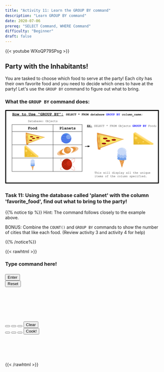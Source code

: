 ```yaml
---
title: "Activity 11: Learn the GROUP BY command"
description: "Learn GROUP BY command"
date: 2020-07-06
prereq: "SELECT Command, WHERE Command"
difficulty: "Beginner"
draft: false
---
```

<!-- Links for javascript and CSS needed for drop down logic -->
<link rel="stylesheet" href="../default/_default.css" type="text/css"></link>
<link rel="stylesheet" href="../default/_type.css" type="text/css"></link>
<script type="text/javascript" src="../default/_default.js"></script>
<script type="text/javascript" src="../default/_type.js"></script>
<script type="text/javascript" src="../default/alasql.js"></script>
<script type="text/javascript" src="../default/db.js"></script>
<link rel="stylesheet" href="_activity11.css" type="text/css"></link>
<script type="text/javascript" src="_activity11.js"></script>

{{< youtube WXoQP79SPsg >}}

## Party with the Inhabitants! 

You are tasked to choose which food to serve at the party! Each city has their own favorite food and you need to decide which ones to have at the party! Let's use the `GROUP BY` command to figure out what to bring.

### What the `GROUP BY` command does:

![Explain](assets/group.png)

### Task 11: Using the database called 'planet' with the column 'favorite_food', find out what to bring to the party!
{{% notice tip %}}
Hint: The command follows closely to the example above.

BONUS: Combine the `COUNT()` and `GROUP BY` commands to show the number of cities that like each food.
(Review activity 3 and activity 4 for help)

{{% /notice%}}

{{< rawhtml >}}
<div class="content_scaler">
  <div class="terminal_div" id="terminal_div">
    <div class = "outer">
      <h3 id = "commands" contenteditable="true" onclick="placeholder()">Type command here!</h3>
    </div>
    <div class = "prev">
      <h3 id = "prev"></h3>
    </div>
    <div style="clear: both;"></div> 
    <button class="button button1" onclick="sql()"> Enter </button>
    <div style="clear: both;"></div> 
    <button class = "button reset" onclick="reset()">Reset</button>
  </div> <!-- terminal_div -->
</div> <!-- content_scaler -->
<div style="clear: both;"></div> 
<h1 class="error" id="sqlcommand" style="visibility:hidden"><strong>ERROR INVALID INPUT></strong></h1>
<table id="table">
  <tr></tr>
</table>
<h4 id="story"></h4>

<div class="content_scaler">
  <div class="vendor_div" id="vendor_div">
    <button class="button cake" id = "cake_button" onclick="highlight('cake_button')"></button>
    <button class="button ice_cream" id = "ic_button" onclick="highlight('ic_button')"></button> 
    <button class="button hot_dog" id = "hd_button" onclick="highlight('hd_button')"></button> 
    <button class="button vendor_reset" id = "vendor_reset" onclick="oven_reset()"> Clear </button> 
    <div style="clear: both;"></div>  
    <button class="button burger" id = "burger_button" onclick="highlight('burger_button')"></button>
    <button class="button pizza" id = "pizza_button" onclick="highlight('pizza_button')"></button>
    <button class="button taco" id = "taco_button" onclick="highlight('taco_button')"></button>
    <button class="button vendor_button" id = "vendor_button" onclick="confirm()"> Cook! </button>  
    <div style="clear: both;"></div> 
  </div> <!-- vendor_div -->
</div> <!-- content_scaler -->

<br>

<h4 id="plot" style="visibility:hidden"> You did it Space Cadet! Now the inhabitants can finally begin the party! </h4> 

<!-- Tells User to continue mission -->
<div class="resume_plot" id="resume_plot" style="visibility:hidden">
  <div class="alert">
    <span id="check">&#10003;</span>
    You've completed the task! Continue to the next mission!
  </div>
</div>
{{< /rawhtml >}}

